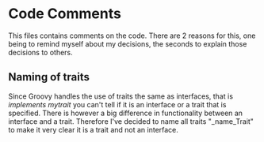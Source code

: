 # Code Comments

This files contains comments on the code. There are 2 reasons for this, one being to remind myself about my decisions, the seconds to explain those decisions to others.

## Naming of traits
Since Groovy handles the use of traits the same as interfaces, that is _implements mytrait_ you can't tell if it is an interface or a trait that is specified. There is however a big difference in functionality between an interface and a trait. Therefore I've decided to name all traits "_name_Trait" to make it very clear it is a trait and not an interface.
 
